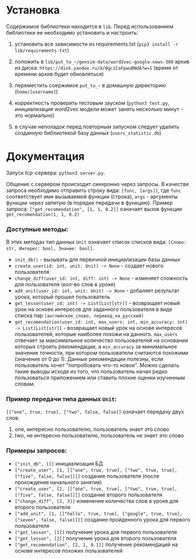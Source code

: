 # Установка
Содержимое библиотеки находится в `lib`. Перед использованием библиотеки ее необходимо установить и настроить:

1. установить все зависимости из requirements.txt (`pip3 install -r lib/requirements.txt`)

2. положить в `lib/put_to_~/gensim-data/word2vec-google-news-300` архив из диска: `https://disk.yandex.ru/d/0gciCaFpwuBNdA?w=1` (время от времени архив будет обновляться)

3. переместить соержимое `put_to_~` в домашную директорию (`home/[username]`)

4. корректность проверить тестовым зауском (`python3 test.py`, инициализация word2vec модели может занять несколько минут - это нормально)

5. в случае неполадок перед повторным запуском следует удалить созданную библиотекой базу данных (`users_statistic.db`)

# Документация
Запуск tcp-сервера: `python3 server.py`.

Общение с сервером происходит синхронно через запросы. В качестве запроса необходимо отправить строку вида: `[func, [args]]`, где `func` соответствует имя вызываемой функции (строка), `args` - аргументы функции через запятую (в порядке передачи в функцию).
Пример запроса:
`["get_recomendation", [1, 1, 0.2]]` означает вызов функции `get_recomendation(1, 1, 0.2)`

### Доступные методы:
В этих методах тип данных `Unit` означает список списков вида: `[Слово: str, Интерес: bool, Знание: bool]`.

* `init_db()` - вызывать для первичной инициализации базы данных
* `create_user(id: int, unit: Unit) -> None` - создает нового пользователя
* `change_diff(user_id: int, diff: int) -> None` - изменяет сложность для пользователя (кол-во слов в уроке)
* `add_unit(user_id: int, unit: Unit) -> None` - добаляет результат урока, который прошел пользователь
* `get_lesson(user_id: int) -> List[List[str]]` - возвращает новый урок на основе интересов для заданного пользователя в виде списка пар `(английское_слово, перевод_на_русский)`
* `get_recomendation(user_id: int, max_users: int, min_accuracy: int) -> List[List[str]]` - возвращает новый урок на основе интересов пользователей, которые наиболее похожи на данного. `max_users` отвечает за максимальное количество пользователей на основании которых строить рекомендации, а `min_accuracy` за минимальное значение точности, при котором пользователи считаются похожими (значение от 0 до 1). Данные рекомендации полезны, если пользователь хочет "попробовать что-то новое". Можно сделать такие выводы исходя из того, что пользователь начал редко пользоваться приложением или ставить плохие оценки изученным словам.

### Пример передачи типа данных `Unit`:
`[["one", true, true], ["two", false, false]]` означает передачу двух слов:
1) one, интересно пользователю, пользователь знает это слово
2) two, не интересно пользователю, пользователь не знает это слово

### Примеры запросов:
* `["init_db", []]` инициализация БД
* `["create_user", [1, [["one", true, true], ["two", true, true], ["five", false, false]]]]` создание пользователя (после прохождения начального занятия)
* `["create_user", [2, [["one", true, true], ["two", true, true], ["five", false, false]]]]` создание второго пользователя
* `["change_diff", [2, 3]]` изменение количества слов в уроке для второго пользователя
* `["add_unit", [1, [["hello", true, true], ["google", true, true], ["seven", false, false]]]]` создание пройденного урока для первого пользователя
* `["get_lesson", [1]]` получение урока для первого пользователя
* `["get_lesson", [2]]` получение урока для второго пользователя
* `["get_recomendation", [2, 1, 0.1]]` получение рекомендаций на основе интересов похожих пользователей
